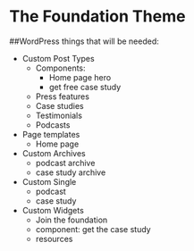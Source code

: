 The Foundation Theme
====================
##WordPress things that will be needed: 

- Custom Post Types
    - Components: 
        - Home page hero
        - get free case study
  - Press features
  - Case studies
  - Testimonials
  - Podcasts
- Page templates
    - Home page
- Custom Archives
    - podcast archive
    - case study archive
- Custom Single
    - podcast
    - case study
- Custom Widgets
    - Join the foundation
    - component: get the case study
    - resources
